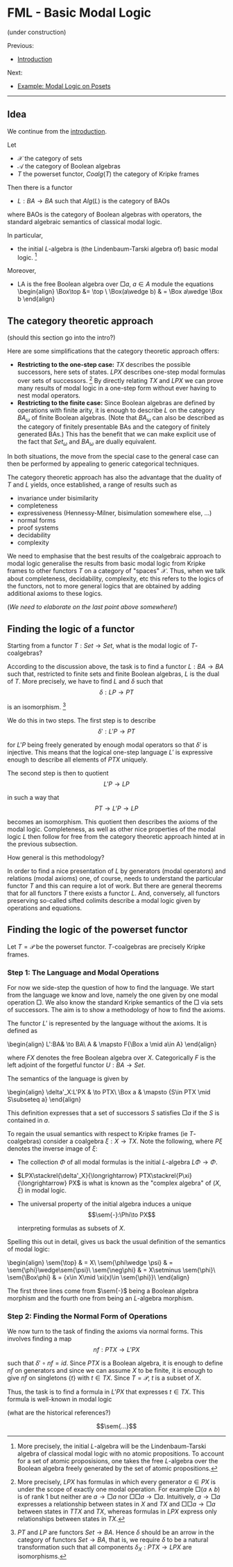 $\newcommand{\sem}[1]{\mathopen{[\![} #1 \mathclose{]\!]}}$

# FML -  Basic Modal Logic

(under construction)

Previous:
 - [Introduction](https://hackmd.io/@alexhkurz/r1t-Y6f8L)

Next:
 - [Example: Modal Logic on Posets](https://hackmd.io/uvH1hEqBTE6uJKlI0qSRAA)

---

## Idea

We continue from the [introduction](https://hackmd.io/@alexhkurz/r1t-Y6f8L).

Let 

- $\mathcal X$ the category of sets
- $\mathcal A$ the category of Boolean algebras
- $T$ the powerset functor, $Coalg(T)$ the category of Kripke frames

Then there is a functor
- $L:BA\to BA$ such that $Alg(L)$ is the category of BAOs

where BAOs is the category of Boolean algebras with operators, the standard algebraic semantics of classical modal logic. 

In particular, 
- the initial $L$-algebra is (the Lindenbaum-Tarski algebra of) basic modal logic. [^freeLalgebra]

Moreover, 
- LA is the free Boolean algebra over $\Box a$, $a\in A$ module the equations
\begin{align}
\Box\top &= \top \\
\Box(a\wedge b) & = \Box a\wedge \Box b
\end{align}

## The category theoretic approach

(should this section go into the intro?)

Here are some simplifications that the category theoretic approach offers:

- **Restricting to the one-step case:** $TX$ describes the possible successors, here sets of states. $LPX$ describes one-step modal formulas over sets of successors. [^rank-one] By directly relating $TX$ and $LPX$ we can prove many results of modal logic in a one-step form without ever having to nest modal operators. 
- **Restricting to the finite case:** Since Boolean algebras are defined by operations with finite arity, it is enough to describe $L$ on the category $BA_\omega$ of finite Boolean algebras. (Note that $BA_\omega$ can also be described as the category of finitely presentable BAs and the category of finitely generated BAs.) This has the benefit that we can make explicit use of the fact that $Set_\omega$ and $BA_\omega$ are dually equivalent. 

In both situations, the move from the special case to the general case can then be performed by appealing to generic categorical techniques.

The category theoretic approach has also the advantage that the duality of $T$ and $L$ yields, once established, a range of results such as

- invariance under bisimilarity
- completeness
- expressiveness (Hennessy-Milner, bisimulation somewhere else, ...)
- normal forms
- proof systems
- decidability
- complexity

We need to emphasise that the best results of the coalgebraic approach to modal logic generalise the results from basic modal logic from Kripke frames to other functors $T$ on a category of "spaces" $\mathcal X$. Thus, when we talk about completeness, decidability, complexity, etc this refers to the logics of the functors, not to more general logics that are obtained by adding additional axioms to these logics. 

(*We need to elaborate on the last point above somewhere!*)

## Finding the logic of a functor

Starting from a functor $T:Set\to Set$, what is the modal logic of $T$-coalgebras?

According to the discussion above, the task is to find a functor $L:BA\to BA$ such that, restricted to finite sets and finite Boolean algebras, $L$ is the dual of $T$. More precisely, we have to find $L$ and $\delta$ such that
$$\delta:LP\to PT$$

is an isomorphism. [^natural-isomorphism]

We do this in two steps. The first step is to describe
$$\delta':L'P\to PT$$

for $L'P$ being freely generated by enough modal operators so that $\delta'$ is injective. This means that the logical one-step language $L'$ is expressive enough to describe all elements of $PTX$ uniquely.

The second step is then to quotient
$$ L'P\to LP$$

in such a way that 
$$PT\to L'P\to LP$$

becomes an isomorphism. This quotient then describes the axioms of the modal logic. Completeness, as well as other nice properties of the modal logic $L$ then follow for free from the category theoretic approach hinted at in the previous subsection.

How general is this methodology?

In order to find a nice presentation of $L$ by generators (modal operators) and relations (modal axioms) one, of course, needs to understand the particular functor $T$ and this can require a lot of work. But there are general theorems that for all functors $T$ there exists a functor $L$. And, conversely, all functors preserving so-called sifted colimits describe a modal logic given by operations and equations.

## Finding the logic of the powerset functor

Let $T=\mathcal P$ be the powerset functor. $T$-coalgebras are precisely Kripke frames. 

### Step 1: The Language and Modal Operations

For now we side-step the question of how to find the language. We start from the language we know and love, namely the one given by one modal operation $\Box$. We also know the standard Kripke semantics of the $\Box$ via sets of successors. The aim is to show a methodology of how to find the axioms. 


The functor $L'$ is represented by the language without the axioms. It is defined as 

\begin{align}
L':BA& \to BA\\
 A & \mapsto F\{\Box a \mid a\in A\}
\end{align}

where $FX$ denotes the free Boolean algebra over $X$. Categorically $F$ is the left adjoint of the forgetful functor $U:BA\to Set$. 

The semantics of the language is given by

\begin{align}
\delta'_X:L'PX & \to PTX\\
           \Box a & \mapsto \{S\in PTX \mid S\subseteq a\}
\end{align}

This definition expresses that a set of successors $S$ satisfies $\Box a$ if the $S$ is contained in $a$. 

To regain the usual semantics with respect to Kripke frames (ie $T$-coalgebras) consider a coalgebra $\xi:X\to TX$. Note the following, where $P\xi$ denotes the inverse image of $\xi$:

- The collection $\Phi$ of all modal formulas is the initial $L$-algebra $L\Phi\to\Phi$.
- $LPX\stackrel{\delta'_X}{\longrightarrow} PTX\stackrel{P\xi}{\longrightarrow} PX$ is what is known as the "complex algebra" of $(X,\xi)$ in modal logic.
- The universal property of the initial algebra induces a unique 
$$\sem{-}:\Phi\to PX$$

  interpreting formulas as subsets of $X$.

Spelling this out in detail, gives us back the usual definition of the semantics of modal logic:

\begin{align}
\sem{\top} & = X\\
\sem{\phi\wedge \psi} & = \sem{\phi}\wedge\sem{\psi}\\
\sem{\neg\phi} & = X\setminus \sem{\phi}\\
\sem{\Box\phi} & = \{x\in X\mid \xi(x)\in \sem{\phi}\}\\
\end{align}

The first three lines come from $\sem{-}$ being a Boolean algebra morphism and the fourth one from being an $L$-algebra morphism.

### Step 2: Finding the Normal Form of Operations

We now turn to the task of finding the axioms via normal forms. This involves finding a map 
$$ nf: PTX\to L'PX$$

such that $\delta'\circ nf = id$. Since $PTX$ is a Boolean algebra, it is enough to define $nf$ on generators and since we can assume $X$ to be finite, it is enough to give $nf$ on singletons $\{t\}$ with $t\in TX$. Since $T=\mathcal P$, $t$ is a subset of $X$. 

Thus, the task is to find a formula in $L'PX$ that expresses $t\in TX$. This formula is well-known in modal logic 

(what are the historical references?)

$$\sem{...}$$


[^freeLalgebra]: More precisely, the initial $L$-algebra will be the Lindenbaum-Tarski algebra of classical modal logic with no atomic propositions. To account for a set of atomic proposisions, one takes the free $L$-algebra over the Boolean algebra freely generated by the set of atomic propositions.

[^rank-one]: More precisely, $LPX$ has formulas in which every generator $a\in PX$ is under the scope of exactly one modal operation. For example $\Box(a\wedge b)$ is of rank 1 but neither are $a\to \Box a$ nor $\Box\Box a\to \Box a$. Intuitively, $a\to \Box a$ expresses a relationship between states in $X$ and $TX$ and $\Box\Box a\to \Box a$ between states in $TTX$ and $TX$, whereas formulas in $LPX$ express only relationships between states in $TX$.

[^natural-isomorphism]: $PT$ and $LP$ are functors $Set\to BA$. Hence $\delta$ should be an arrow in the category of functors $Set\to BA$, that is, we require $\delta$ to be a natural transformation such that all components $\delta_X:PTX\to LPX$ are isomorphisms.

